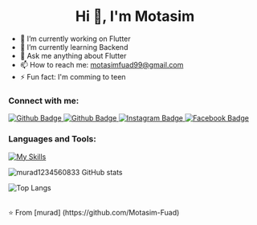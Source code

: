  <h1 align="center">Hi 👋, I'm Motasim </h1>

- 🔭 I’m currently working on Flutter
- 🌱 I’m currently learning Backend
- 💬 Ask me anything about Flutter 
- 📫 How to reach me: motasimfuad99@gmail.com
- ⚡ Fun fact: I'm comming to teen
  
### Connect with me:
<div id="badges">
   <a href="https://www.linkedin.com/in/motasim-fuad-27949b319/">
    <img src="https://img.shields.io/badge/linkedin-indigo?style=for-the-badge&logo=LinkedIn&logoColor=white" alt="Github Badge"/>
  </a>
  <a href="https://github.com/Motasim-Fuad">
    <img src="https://img.shields.io/badge/Github-gray?style=for-the-badge&logo=Github&logoColor=white" alt="Github Badge"/>
  </a>
   <a href="https://www.instagram.com/_motasim___?igsh=cGMxeXUwaXNneTIz">
    <img src="https://img.shields.io/badge/Instagram-red?style=for-the-badge&logo=instagram&logoColor=white" alt="Instagram Badge"/>
  </a>
    <a href="https://www.facebook.com/profile.php?id=100061346928340&mibextid=ZbWKwL">
    <img src="https://img.shields.io/badge/Facebook-blue?style=for-the-badge&logo=facebook&logoColor=white" alt="Facebook Badge"/>
    </a>
</div>

### Languages and Tools:
[![My Skills](https://skillicons.dev/icons?i=flutter,dart,firebase,github,git,postman,nodejs,mongodb,c,java&perline=5)](https://skillicons.dev)

![murad1234560833 GitHub stats](https://github-readme-stats.vercel.app/api?username=Motasim-Fuad&show_icons=true&theme=dark)

![Top Langs](https://github-readme-stats.vercel.app/api/top-langs/?username=Motasim-Fuad&theme=dark)


<br>
⭐️ From [murad] (https://github.com/Motasim-Fuad)

